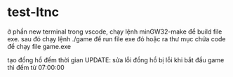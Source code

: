 # test-ltnc
ở phần new terminal trong vscode, chạy lệnh minGW32-make để build file exe.
sau đó chạy lệnh ./game để run file exe đó
hoặc ra thư mục chứa code để chạy file game.exe

tạo đồng hồ đếm thời gian
UPDATE:
sửa lỗi đồng hồ bị lỗi khi bắt đầu game thì đếm từ 07:00:00

